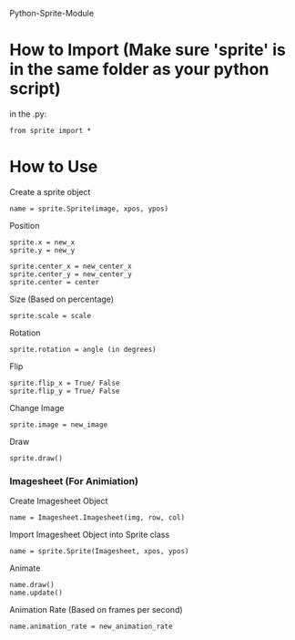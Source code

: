 Python-Sprite-Module


# How to Import (Make sure 'sprite' is in the same folder as your python script)

in the .py:
```
from sprite import *
```

# How to Use

Create a sprite object
```
name = sprite.Sprite(image, xpos, ypos)
```

Position
```
sprite.x = new_x
sprite.y = new_y

sprite.center_x = new_center_x
sprite.center_y = new_center_y
sprite.center = center
```

Size (Based on percentage)
```
sprite.scale = scale 
```

Rotation
```
sprite.rotation = angle (in degrees)
```

Flip
```
sprite.flip_x = True/ False
sprite.flip_y = True/ False
```

Change Image
```
sprite.image = new_image
```

Draw
```
sprite.draw()
```

### Imagesheet (For Animiation)
Create Imagesheet Object
```
name = Imagesheet.Imagesheet(img, row, col)
```

Import Imagesheet Object into Sprite class
```
name = sprite.Sprite(Imagesheet, xpos, ypos)
```

Animate
```
name.draw()
name.update()
```

Animation Rate (Based on frames per second)
```
name.animation_rate = new_animation_rate
```
